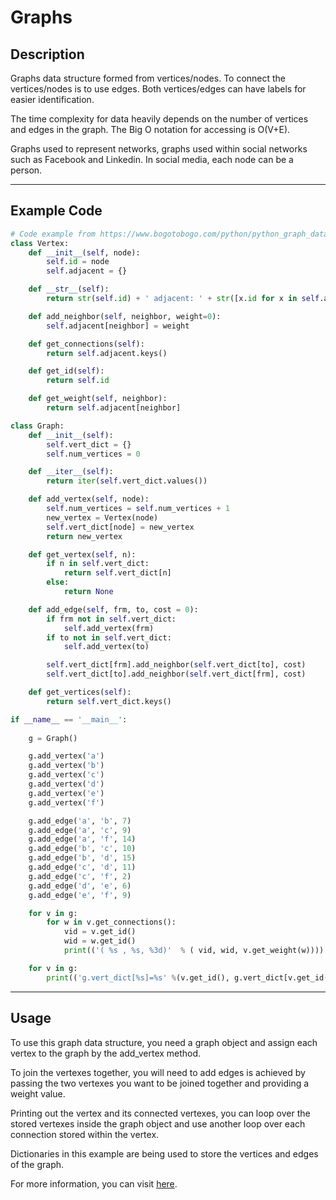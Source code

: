 # Graphs

## Description
Graphs data structure formed from vertices/nodes. To connect the vertices/nodes is to use edges. Both vertices/edges can have labels for easier identification.

The time complexity for data heavily depends on the number of vertices and edges in the graph. The Big O notation for accessing is O(V+E).

Graphs used to represent networks, graphs used within social networks such as Facebook and Linkedin. In social media, each node can be a person.
***

## Example Code
```python
# Code example from https://www.bogotobogo.com/python/python_graph_data_structures.php
class Vertex:
    def __init__(self, node):
        self.id = node
        self.adjacent = {}

    def __str__(self):
        return str(self.id) + ' adjacent: ' + str([x.id for x in self.adjacent])

    def add_neighbor(self, neighbor, weight=0):
        self.adjacent[neighbor] = weight

    def get_connections(self):
        return self.adjacent.keys()  

    def get_id(self):
        return self.id

    def get_weight(self, neighbor):
        return self.adjacent[neighbor]

class Graph:
    def __init__(self):
        self.vert_dict = {}
        self.num_vertices = 0

    def __iter__(self):
        return iter(self.vert_dict.values())

    def add_vertex(self, node):
        self.num_vertices = self.num_vertices + 1
        new_vertex = Vertex(node)
        self.vert_dict[node] = new_vertex
        return new_vertex

    def get_vertex(self, n):
        if n in self.vert_dict:
            return self.vert_dict[n]
        else:
            return None

    def add_edge(self, frm, to, cost = 0):
        if frm not in self.vert_dict:
            self.add_vertex(frm)
        if to not in self.vert_dict:
            self.add_vertex(to)

        self.vert_dict[frm].add_neighbor(self.vert_dict[to], cost)
        self.vert_dict[to].add_neighbor(self.vert_dict[frm], cost)

    def get_vertices(self):
        return self.vert_dict.keys()

if __name__ == '__main__':
    
    g = Graph()

    g.add_vertex('a')
    g.add_vertex('b')
    g.add_vertex('c')
    g.add_vertex('d')
    g.add_vertex('e')
    g.add_vertex('f')

    g.add_edge('a', 'b', 7)  
    g.add_edge('a', 'c', 9)
    g.add_edge('a', 'f', 14)
    g.add_edge('b', 'c', 10)
    g.add_edge('b', 'd', 15)
    g.add_edge('c', 'd', 11)
    g.add_edge('c', 'f', 2)
    g.add_edge('d', 'e', 6)
    g.add_edge('e', 'f', 9)

    for v in g:
        for w in v.get_connections():
            vid = v.get_id()
            wid = w.get_id()
            print(('( %s , %s, %3d)'  % ( vid, wid, v.get_weight(w))))

    for v in g:
        print(('g.vert_dict[%s]=%s' %(v.get_id(), g.vert_dict[v.get_id()])))
```
***

## Usage
To use this graph data structure, you need a graph object and assign each vertex to the graph by the add_vertex method. 

To join the vertexes together,  you will need to add edges is achieved by passing the two vertexes you want to be joined together and providing a weight value.

Printing out the vertex and its connected vertexes, you can loop over the stored vertexes inside the graph object and use another loop over each connection stored within the vertex.

Dictionaries in this example are being used to store the vertices and edges of the graph.

For more information, you can visit [here](https://www.bogotobogo.com/python/python_graph_data_structures.php).